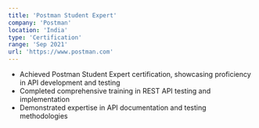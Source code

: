 ```yaml
---
title: 'Postman Student Expert'
company: 'Postman'
location: 'India'
type: 'Certification'
range: 'Sep 2021'
url: 'https://www.postman.com'
---
```


- Achieved Postman Student Expert certification, showcasing proficiency in API development and testing
- Completed comprehensive training in REST API testing and implementation
- Demonstrated expertise in API documentation and testing methodologies
